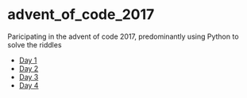 # advent_of_code_2017
Paricipating in the advent of code 2017, predominantly using Python to solve the riddles

+ [Day 1](https://github.com/basti42/advent_of_code_2017/blob/master/day1.py)
+ [Day 2](https://github.com/basti42/advent_of_code_2017/blob/master/day2.py)
+ [Day 3](https://github.com/basti42/advent_of_code_2017/blob/master/day3_part1.py)
+ [Day 4](https://github.com/basti42/advent_of_code_2017/blob/master/day4.py)

